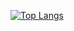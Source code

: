 [![Top Langs](https://github-readme-stats.vercel.app/api/top-langs/?username=nlaocs
)](https://github.com/anuraghazra/github-readme-stats)